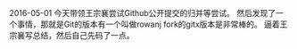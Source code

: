 
2016-05-01
今天带领王宗襄尝试Github公开提交的归并等尝试。
然后发现了一个事情，那就是Git的版本有一个叫做rowanj fork的gitx版本是非常棒的。
逼着王宗襄写总结，然后自己先码了一点。